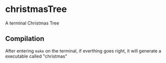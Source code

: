 # christmasTree
A terminal Christmas Tree

## Compilation

After entering `make` on the terminal, if everthing goes right, it will generate a executable called "christmas"

